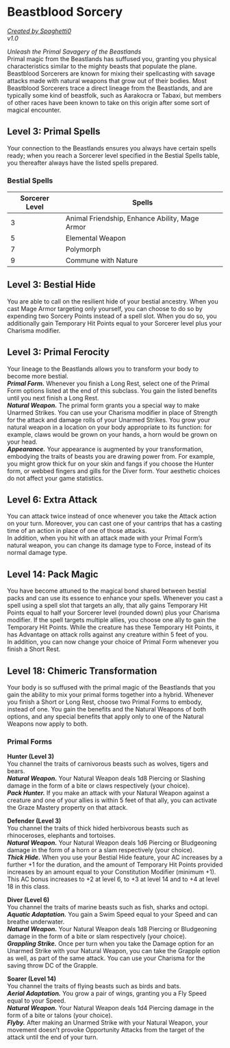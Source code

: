 # Beastblood Sorcery
[*Created by Spaghetti0*](https://bio.site/spaghetti0)  
*v1.0*  

*Unleash the Primal Savagery of the Beastlands*  
Primal magic from the Beastlands has suffused you, granting you physical characteristics similar to the mighty beasts that populate the plane. Beastblood Sorcerers are known for mixing their spellcasting with savage attacks made with natural weapons that grow out of their bodies. Most Beastblood Sorcerers trace a direct lineage from the Beastlands, and are typically some kind of beastfolk, such as Aarakocra or Tabaxi, but members of other races have been known to take on this origin after some sort of magical encounter.

## Level 3: Primal Spells
Your connection to the Beastlands ensures you always have certain spells ready; when you reach a Sorcerer level specified in the Bestial Spells table, you thereafter always have the listed spells prepared.
### Bestial Spells
| Sorcerer Level | Spells                                         |
|----------------|------------------------------------------------|
| 3              | Animal Friendship, Enhance Ability, Mage Armor |
| 5              | Elemental Weapon                               |
| 7              | Polymorph                                      |
| 9              | Commune with Nature                            |

## Level 3: Bestial Hide
You are able to call on the resilient hide of your bestial ancestry. When you cast Mage Armor targeting only yourself, you can choose to do so by expending two Sorcery Points instead of a spell slot. When you do so, you additionally gain Temporary Hit Points equal to your Sorcerer level plus your Charisma modifier.

## Level 3: Primal Ferocity
Your lineage to the Beastlands allows you to transform your body to become more bestial.  
***Primal Form.*** Whenever you finish a Long Rest, select one of the Primal Form options listed at the end of this subclass. You gain the listed benefits until you next finish a Long Rest.  
***Natural Weapon.*** The primal form grants you a special way to make Unarmed Strikes. You can use your Charisma modifier in place of Strength for the attack and damage rolls of your Unarmed Strikes. You grow your natural weapon in a location on your body appropriate to its function: for example, claws would be grown on your hands, a horn would be grown on your head.  
***Appearance.*** Your appearance is augmented by your transformation, embodying the traits of beasts you are drawing power from. For example, you might grow thick fur on your skin and fangs if you choose the Hunter form, or webbed fingers and gills for the Diver form. Your aesthetic choices do not affect your game statistics.

## Level 6: Extra Attack
You can attack twice instead of once whenever you take the Attack action on your turn. Moreover, you can cast one of your cantrips that has a casting time of an action in place of one of those attacks.  
In addition, when you hit with an attack made with your Primal Form’s natural weapon, you can change its damage type to Force, instead of its normal damage type.

## Level 14: Pack Magic
You have become attuned to the magical bond shared between bestial packs and can use its essence to enhance your spells. Whenever you cast a spell using a spell slot that targets an ally, that ally gains Temporary Hit Points equal to half your Sorcerer level (rounded down) plus your Charisma modifier. If the spell targets multiple allies, you choose one ally to gain the Temporary Hit Points. While the creature has these Temporary Hit Points, it has Advantage on attack rolls against any creature within 5 feet of you.  
In addition, you can now change your choice of Primal Form whenever you finish a Short Rest.

## Level 18: Chimeric Transformation
Your body is so suffused with the primal magic of the Beastlands that you gain the ability to mix your primal forms together into a hybrid. Whenever you finish a Short or Long Rest, choose two Primal Forms to embody, instead of one. You gain the benefits and the Natural Weapons of both options, and any special benefits that apply only to one of the Natural Weapons now apply to both.

### Primal Forms
**Hunter (Level 3)**  
You channel the traits of carnivorous beasts such as wolves, tigers and bears.  
***Natural Weapon.*** Your Natural Weapon deals 1d8 Piercing or Slashing damage in the form of a bite or claws respectively (your choice).  
***Pack Hunter.*** If you make an attack with your Natural Weapon against a creature and one of your allies is within 5 feet of that ally, you can activate the Graze Mastery property on that attack.  

**Defender (Level 3)**  
You channel the traits of thick hided herbivorous beasts such as rhinoceroses, elephants and tortoises.  
***Natural Weapon.*** Your Natural Weapon deals 1d6 Piercing or Bludgeoning damage in the form of a horn or a slam respectively (your choice).  
***Thick Hide.*** When you use your Bestial Hide feature, your AC increases by a further +1 for the duration, and the amount of Temporary Hit Points provided increases by an amount equal to your Constitution Modifier (minimum +1). This AC bonus increases to +2 at level 6, to +3 at level 14 and to +4 at level 18 in this class.  

**Diver (Level 6)**  
You channel the traits of marine beasts such as fish, sharks and octopi.  
***Aquatic Adaptation.*** You gain a Swim Speed equal to your Speed and can breathe underwater.  
***Natural Weapon.*** Your Natural Weapon deals 1d8 Piercing or Bludgeoning damage in the form of a bite or slam respectively (your choice).  
***Grappling Strike.*** Once per turn when you take the Damage option for an Unarmed Strike with your Natural Weapon, you can take the Grapple option as well, as part of the same attack. You can use your Charisma for the saving throw DC of the Grapple.  

**Soarer (Level 14)**  
You channel the traits of flying beasts such as birds and bats.  
***Aerial Adaptation.*** You grow a pair of wings, granting you a Fly Speed equal to your Speed.  
***Natural Weapon.*** Your Natural Weapon deals 1d4 Piercing damage in the form of a bite or talons (your choice).  
***Flyby.*** After making an Unarmed Strike with your Natural Weapon, your movement doesn’t provoke Opportunity Attacks from the target of the attack until the end of your turn.  